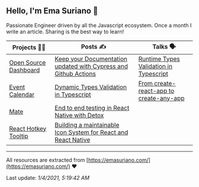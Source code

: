 ## Hello, I'm Ema Suriano 👋

Passionate Engineer driven by all the Javascript ecosystem. Once a month I write an article. Sharing is the best way to learn!


| Projects 👨‍💻 | Posts ✍️ | Talks 🗣 |
| --- | --- | --- |
| [Open Source Dashboard](https://github.com/EmaSuriano/oss-project-dashboard) | [Keep your Documentation updated with Cypress and Github Actions](https://emasuriano.com/blog/Keep-your-Documentation-updated-with-Cypress-and-Github-Actions) | [Runtime Types Validation in Typescript](https://slides.com/emasuriano/runtime-types-validation-in-typescript) |
| [Event Calendar](https://github.com/EmaSuriano/gatsby-starter-event-calendar) | [Dynamic Types Validation in Typescript](https://emasuriano.com/blog/Dynamic-Types-Validation-in-Typescript) | [From create-react-app to create-any-app](https://from-cra-to-caa.netlify.app) |
| [Mate](https://github.com/EmaSuriano/gatsby-starter-mate) | [End to end testing in React Native with Detox](https://emasuriano.com/blog/End-to-end-testing-in-React-Native-with-Detox) |  |
| [React Hotkey Tooltip](https://github.com/EmaSuriano/react-hotkey-tooltip) | [Building a maintainable Icon System for React and React Native](https://emasuriano.com/blog/Building-a-maintainable-Icon-System-for-React-and-React-Native) |  |

---

All resources are extracted from [https://emasuriano.com/](https://emasuriano.com/) ❤️

Last update: _1/4/2021, 5:19:42 AM_